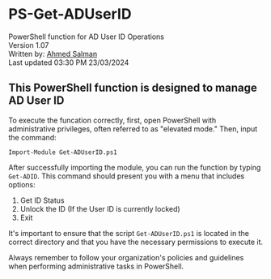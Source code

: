 # PS-Get-ADUserID
PowerShell function for AD User ID Operations <br />
Version 1.07 <br />
Written by: [Ahmed Salman](https://www.salmantec.com) <br />
Last updated 03:30 PM 23/03/2024 <br />


## This PowerShell function is designed to manage AD User ID


To execute the funcation correctly, first, open PowerShell with administrative privileges, often referred to as "elevated mode." Then, input the command:

`Import-Module Get-ADUserID.ps1`

After successfully importing the module, you can run the function by typing `Get-ADID`. This command should present you with a menu that includes options:
1. Get ID Status
2. Unlock the ID (If the User ID is currently locked)
3. Exit
  
It's important to ensure that the script `Get-ADUserID.ps1` is located in the correct directory and that you have the necessary permissions to execute it. 

Always remember to follow your organization's policies and guidelines when performing administrative tasks in PowerShell.
